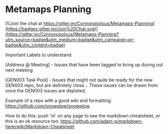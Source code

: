 Metamaps Planning
=================

[![Join the chat at https://gitter.im/Connoropolous/Metamaps-Planning](https://badges.gitter.im/Join%20Chat.svg)](https://gitter.im/Connoropolous/Metamaps-Planning?utm_source=badge&utm_medium=badge&utm_campaign=pr-badge&utm_content=badge)

Important Labels to understand:

[Address @ Meeting] - Issues that have been tagged to bring up during out next meeting

[GEN003 Task Pool] - Issues that might not quite be ready for the new GEN003 repo, but are definitely close... These issues can be drawn from once the GEN003 issues are depleted.


Example of a repo with a good wiki and formatting:
https://github.com/snowplow/snowplow

How to do this:
push 'm' on any page to see the markdown cheatsheet, or
this is an ok resource too: https://github.com/adam-p/markdown-here/wiki/Markdown-Cheatsheet
